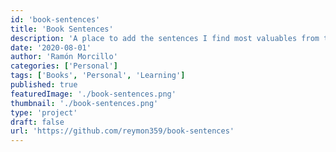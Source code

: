 ```yaml
---
id: 'book-sentences'
title: 'Book Sentences'
description: 'A place to add the sentences I find most valuables from the books I read.'
date: '2020-08-01'
author: 'Ramón Morcillo'
categories: ['Personal']
tags: ['Books', 'Personal', 'Learning']
published: true
featuredImage: './book-sentences.png'
thumbnail: './book-sentences.png'
type: 'project'
draft: false
url: 'https://github.com/reymon359/book-sentences'
---
```


